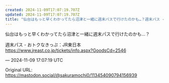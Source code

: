 ```yaml
---
created: 2024-11-09T17:07:19.707Z
updated: 2024-11-09T17:07:19.707Z
title: "仙台はもっと早くわかってたら沼津と一緒に週末パスで行けたのかも…？週末パス - [...]"
---
```


<p>仙台はもっと早くわかってたら沼津と一緒に週末パスで行けたのかも…？</p><p>週末パス - おトクなきっぷ：JR東日本<br /><a href="https://www.jreast.co.jp/tickets/info.aspx?GoodsCd=2546" target="_blank" rel="nofollow noopener" translate="no"><span class="invisible">https://www.</span><span class="ellipsis">jreast.co.jp/tickets/info.aspx</span><span class="invisible">?GoodsCd=2546</span></a></p>

&mdash; 2024-11-09 17:07:19 UTC

Original URL: https://mastodon.social/@sakuramochi0/113454090794156939
